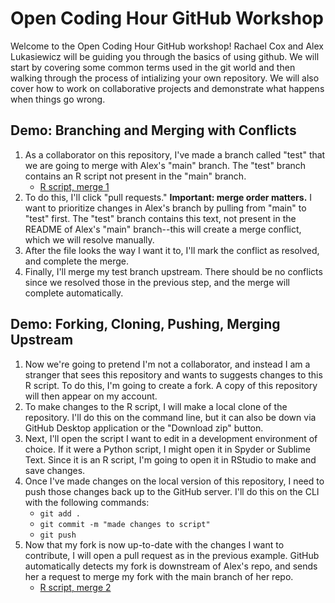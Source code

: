 # Open Coding Hour GitHub Workshop

Welcome to the Open Coding Hour GitHub workshop! 
Rachael Cox and Alex Lukasiewicz will be guiding you through the basics of using github. We will start by covering some common terms used in the git world and then walking through the process of intializing your own repository. 
We will also cover how to work on collaborative projects and demonstrate what happens when things go wrong.

## Demo: Branching and Merging with Conflicts 

1. As a collaborator on this repository, I've made a branch called "test" that we are going to merge with Alex's "main" branch. The "test" branch contains an R script not present in the "main" branch.
    * [R script, merge 1](https://htmlpreview.github.io/?https://github.com/rachaelcox/OCH_git_workshop/blob/main/output1.html)
2. To do this, I'll click "pull requests." **Important: merge order matters.** I want to prioritize changes in Alex's branch by pulling from "main" to "test" first. The "test" branch contains this text, not present in the README of Alex's "main" branch--this will create a merge conflict, which we will resolve manually.
4. After the file looks the way I want it to, I'll mark the conflict as resolved, and complete the merge.
5. Finally, I'll merge my test branch upstream. There should be no conflicts since we resolved those in the previous step, and the merge will complete automatically.

## Demo: Forking, Cloning, Pushing, Merging Upstream

1. Now we're going to pretend I'm not a collaborator, and instead I am a stranger that sees this repository and wants to suggests changes to this R script. To do this, I'm going to create a fork. A copy of this repository will then appear on my account.
2. To make changes to the R script, I will make a local clone of the repository. I'll do this on the command line, but it can also be down via GitHub Desktop application or the "Download zip" button.
3. Next, I'll open the script I want to edit in a development environment of choice. If it were a Python script, I might open it in Spyder or Sublime Text. Since it is an R script, I'm going to open it in RStudio to make and save changes.
4. Once I've made changes on the local version of this repository, I need to push those changes back up to the GitHub server. I'll do this on the CLI with the following commands:
    * `git add .`
    * `git commit -m "made changes to script"`
    * `git push`
5. Now that my fork is now up-to-date with the changes I want to contribute, I will open a pull request as in the previous example. GitHub automatically detects my fork is downstream of Alex's repo, and sends her a request to merge my fork with the main branch of her repo.
    * [R script, merge 2](https://htmlpreview.github.io/?https://github.com/rachaelcox/OCH_git_workshop/blob/main/output2.html)
